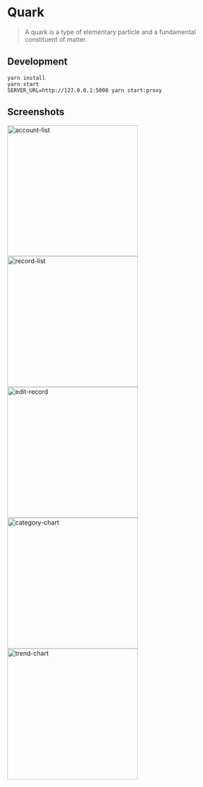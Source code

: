 # Quark

> A quark is a type of elementary particle and a fundamental constituent of matter.

## Development

```
yarn install
yarn start
SERVER_URL=http://127.0.0.1:5000 yarn start:proxy
```

## Screenshots

<img width="296" alt="account-list" src="https://github.com/jizhang/quark-fe/assets/939254/f6a73e2b-6e11-4b90-b68f-80c713974452">
<img width="296" alt="record-list" src="https://github.com/jizhang/quark-fe/assets/939254/bd4da7d5-1845-4f3c-940e-4f7642947359">
<img width="296" alt="edit-record" src="https://github.com/jizhang/quark-fe/assets/939254/8bb8e023-5526-4ce8-a0f7-91af17aebd92">
<img width="296" alt="category-chart" src="https://github.com/jizhang/quark-fe/assets/939254/beaeed13-8579-4a58-b137-87f71c24374f">
<img width="296" alt="trend-chart" src="https://github.com/jizhang/quark-fe/assets/939254/ea2f652a-a7bb-4f15-8449-1cda98fdb2ec">
